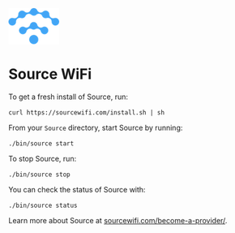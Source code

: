 ![Source](img/source.png)

# Source WiFi
To get a fresh install of Source, run:

```
curl https://sourcewifi.com/install.sh | sh
```

From your ```Source``` directory, start Source by running:

```
./bin/source start
```

To stop Source, run:
```
./bin/source stop
```

You can check the status of Source with:
```
./bin/source status
```

Learn more about Source at [sourcewifi.com/become-a-provider/](https://sourcewifi.com/become-a-provider/).

